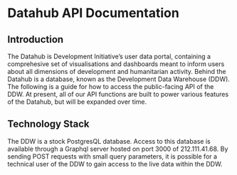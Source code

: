# Datahub API Documentation

## Introduction

The Datahub is Development Initiative’s user data portal, containing a comprehesive set of visualisations and dashboards meant to inform users about all dimensions of development and humanitarian activity. Behind the Datahub is a database, known as the Development Data Warehouse (DDW). The following is a guide for how to access the public-facing API of the DDW. At present, all of our API functions are built to power various features of the Datahub, but will be expanded over time.

## Technology Stack

The DDW is a stock PostgresQL database. Access to this database is available through a Graphql server hosted on port 3000 of 212.111.41.68. By sending POST requests with small query parameters, it is possible for a technical user of the DDW to gain access to the live data within the DDW.
